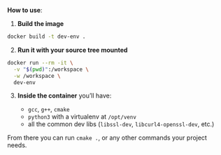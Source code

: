 **How to use**:

1. **Build the image**

```bash
docker build -t dev-env .
```

2. **Run it with your source tree mounted**

```bash
docker run --rm -it \
  -v "$(pwd)":/workspace \
  -w /workspace \
  dev-env
```

3. **Inside the container** you’ll have:

    * `gcc`, `g++`, `cmake`
    * `python3` with a virtualenv at `/opt/venv`
    * all the common dev libs (`libssl-dev`, `libcurl4-openssl-dev`, etc.)

From there you can run `cmake .`, or any other commands your project needs.
